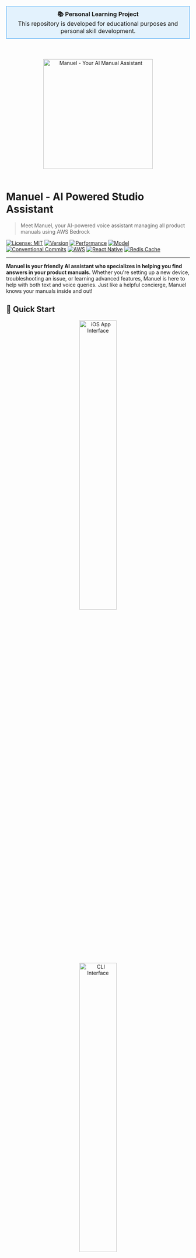 <div align="center">
  <table>
    <tr>
      <td align="center" style="background-color: #e3f2fd; border: 1px solid #2196f3; border-radius: 5px; padding: 10px;">
        <strong>📚 Personal Learning Project</strong><br/>
        This repository is developed for educational purposes and personal skill development.
      </td>
    </tr>
  </table>
</div>

<div align="center">
  <img src="docs/images/manuel-transparent.png" alt="Manuel - Your AI Manual Assistant" width="300" style="margin: 40px 0 20px 0;"/>
</div>

# Manuel - AI Powered Studio Assistant

> Meet Manuel, your AI-powered voice assistant managing all product manuals
> using AWS Bedrock

[![License: MIT](https://img.shields.io/badge/License-MIT-yellow.svg)](https://opensource.org/licenses/MIT)
[![Version](https://img.shields.io/badge/Version-v1.4.0-blue.svg)](https://github.com/a1o1/manuel/releases)
[![Performance](https://img.shields.io/badge/Performance-83%25%20Redis%20Boost-green.svg)](backend/REDIS_CACHE_IMPLEMENTATION.md)
[![Model](https://img.shields.io/badge/AI-Claude%20Sonnet%204-purple.svg)](https://www.anthropic.com/claude)
[![Conventional Commits](https://img.shields.io/badge/Conventional%20Commits-1.0.0-yellow.svg)](https://conventionalcommits.org)
[![AWS](https://img.shields.io/badge/AWS-Bedrock-orange.svg)](https://aws.amazon.com/bedrock/)
[![React Native](https://img.shields.io/badge/React%20Native-iOS-blue.svg)](https://reactnative.dev/)
[![Redis Cache](https://img.shields.io/badge/Cache-Redis-red.svg)](https://redis.io/)

---

**Manuel is your friendly AI assistant who specializes in helping you find
answers in your product manuals.** Whether you're setting up a new device,
troubleshooting an issue, or learning advanced features, Manuel is here to help
with both text and voice queries. Just like a helpful concierge, Manuel knows
your manuals inside and out!

## 🚀 Quick Start

<div align="center">
  <img src="docs/images/ios-app-mockup.svg" alt="iOS App Interface" width="45%" style="margin: 0 2.5%"/>
  <img src="docs/images/cli-example.svg" alt="CLI Interface" width="45%" style="margin: 0 2.5%"/>
</div>

### Prerequisites

- AWS CLI configured with appropriate permissions
- Node.js 18+ for frontend and build tools
- Python 3.11+ for backend development
- SAM CLI for serverless deployment

### Backend Deployment

```bash
cd backend
sam build
sam deploy --template template-minimal.yaml --resolve-s3
```

### Frontend Setup

#### iOS App

```bash
cd frontend/packages/ios-app
npm install
expo start
```

#### CLI App

```bash
cd frontend
npm install
npm run cli -- --help
# Quick commands:
npm run cli auth login
npm run cli manuals list
npm run cli ask "your question"
npm run cli query voice
```

## 📚 Documentation

- [Backend Documentation](backend/README.md) - AWS serverless backend
- [Frontend Documentation](frontend/README.md) - Dual-platform frontend
  architecture
- [iOS App Documentation](frontend/packages/ios-app/README.md) - React Native
  iOS app
- [CLI App Documentation](frontend/packages/cli-app/README.md) - Command-line
  interface
- [Shared Library Documentation](frontend/packages/shared/README.md) - Common
  business logic
- [Contributing Guidelines](CONTRIBUTING.md) - Development workflow
- [Remote Setup Guide](REMOTE_SETUP.md) - Repository setup
- [Security Policy](SECURITY.md) - Security guidelines

## 🏗️ Architecture

### High-Level Overview

```mermaid
graph TB
    A[iOS App - React Native] --> B[API Gateway]
    C[CLI App - Node.js] --> B
    D[Shared Library] --> A
    D --> C

    B --> E[Lambda Functions]
    E --> F[AWS Bedrock]
    E --> G[DynamoDB]
    E --> H[S3]
    E --> I[Cognito]
    E --> J[Transcribe]

    F --> K[Claude 3.5 Sonnet]
    F --> L[Titan Embeddings]
    F --> M[Knowledge Base with User Filtering]

    N[CloudWatch] --> O[Monitoring Dashboard]
    P[WAF] --> B
    Q[Redis Cache] --> E
```

### Technology Stack

- **Backend**: AWS Serverless (Lambda, API Gateway, DynamoDB, S3)
- **AI/ML**: AWS Bedrock (Claude 3.5 Sonnet, Titan Embeddings)
- **Frontend**: Dual-platform architecture
  - **iOS**: React Native with Expo
  - **CLI**: Node.js with Commander.js and Inquirer
  - **Shared**: TypeScript library with platform adapters
- **Authentication**: AWS Cognito with JWT tokens
- **Monitoring**: CloudWatch with custom dashboards
- **Security**: Multi-layer security with WAF and middleware
- **Performance**: Redis caching and connection pooling
- **Testing**: Comprehensive integration testing with chaos engineering

## 🔒 Security Features

- **Enhanced API Security**: Rate limiting (50 req/15min) with automatic retry
  logic
- **Multi-Layer Security**: WAF protection + application middleware
- **User Data Isolation**: Complete separation of user data using metadata
  filtering
- **Input Validation**: Advanced XSS and SQL injection prevention with
  sanitization
- **VPC Security**: Private subnet isolation with secure VPC endpoints
- **Authentication**: JWT-based authentication with refresh tokens
- **Encryption**: Data encryption at rest and in transit
- **Security Headers**: Comprehensive security headers (HSTS, CSP,
  X-Frame-Options)
- **IP Allowlisting**: Configurable IP address restrictions
- **Redis Caching**: Secure Redis caching with user isolation
- **Smart Error Handling**: User-friendly security error messages and recovery
  tips
- **Security Testing**: Automated security scanning and penetration testing

## 🧪 Testing & Quality

- **Integration Testing**: Comprehensive test suite with 7 test categories
- **Chaos Engineering**: Failure scenario simulation and resilience testing
- **Security Testing**: Vulnerability scanning and penetration testing
- **Performance Testing**: Load testing and performance benchmarking
- **Code Quality**: Pre-commit hooks with linting and formatting
- **CI/CD Pipeline**: Automated testing and deployment
- **Coverage**: Minimum 80% test coverage requirement

## 📈 Monitoring & Observability

- **Real-time Dashboards**: CloudWatch dashboards with custom metrics
- **Structured Logging**: JSON-formatted logs with correlation IDs
- **Custom Metrics**: Business KPIs and performance indicators
- **Alerting**: SNS notifications for critical events
- **Cost Tracking**: Real-time cost calculation and optimization
- **Error Tracking**: Advanced error handling with retry strategies
- **Performance Monitoring**: Response time and throughput tracking

## 🚀 Deployment Environments

### Development

- Basic resource allocation
- Permissive CORS settings
- No email alerts
- Local testing support

### Production

- Enhanced performance configuration
- Restricted CORS to specific domains
- Email alerts enabled
- X-Ray tracing enabled
- Extended log retention

### Claude 4 Testing

- Conservative quotas for cost control
- Enhanced monitoring and alerting
- Cross-region inference profiles
- Comprehensive performance tracking

## 🤝 Contributing

We welcome contributions! Please read our
[Contributing Guidelines](CONTRIBUTING.md) for details on:

- Code of conduct
- Development setup
- Commit message standards (Conventional Commits)
- Pull request process
- Code review guidelines

### Quick Contribution Setup

```bash
# Clone the repository
git clone https://github.com/a1o1/manuel.git
cd manuel

# Install commitizen for conventional commits
pipx install commitizen

# Backend setup
cd backend
pip install -r requirements.txt
pip install -r tests/integration/fixtures/requirements.txt

# Install pre-commit hooks
pre-commit install
```

## 📄 License

This project is licensed under the MIT License - see the [LICENSE](LICENSE) file
for details.

## 🔗 Links

- [AWS Bedrock Documentation](https://docs.aws.amazon.com/bedrock/)
- [AWS SAM Documentation](https://docs.aws.amazon.com/serverless-application-model/)
- [Conventional Commits](https://conventionalcommits.org/)
- [React Native Documentation](https://reactnative.dev/)

## 💬 Support

- **Documentation**: Check the comprehensive documentation in each module
- **Issues**: Report bugs and request features via GitHub Issues
- **Discussions**: Use GitHub Discussions for questions and community support
- **Security**: Report security vulnerabilities privately via
  security@manuel.com

## 🎯 Roadmap

### Phase 1: Foundation (Completed)

- ✅ Enterprise-grade backend architecture
- ✅ Multi-layer security implementation
- ✅ Comprehensive testing framework
- ✅ Monitoring and observability
- ✅ CI/CD pipeline setup

### Phase 2: Frontend & Mobile (Completed)

- ✅ Dual-platform frontend architecture
- ✅ React Native iOS application
- ✅ Node.js CLI application
- ✅ Shared business logic library
- ✅ Platform adapter pattern
- ✅ Voice recording and playback
- ✅ Authentication integration
- ✅ Interactive terminal interface
- ✅ User data isolation and testing framework
- ✅ Environment switching for development
- ✅ End-to-end voice query functionality
- ✅ File deduplication system
- ✅ URL-based manual upload
- ✅ Enhanced CLI security features (v1.0.2)
- ✅ Redis caching for performance optimization
- ✅ Advanced API security hardening

### Phase 3: Advanced Features (Planned)

- 📋 Multi-language support
- 📋 Advanced analytics dashboard
- 📋 Custom model fine-tuning
- 📋 Enterprise SSO integration

### Phase 4: Scale & Optimization (Planned)

- 📋 Multi-region deployment
- 📋 Advanced caching strategies
- 📋 Performance optimization
- 📋 Cost optimization features

---

<div align="center">
  <strong>Built with ❤️ by the Manuel Team</strong>
</div>
